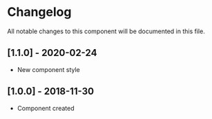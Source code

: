 # Changelog
All notable changes to this component will be documented in this file.

## [1.1.0] - 2020-02-24
- New component style

## [1.0.0] - 2018-11-30
- Component created
